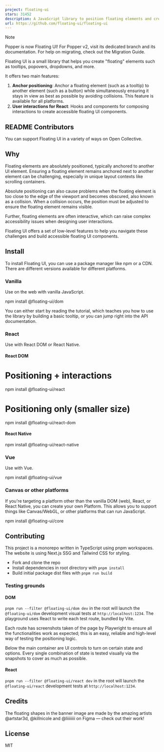 ```yaml
---
project: floating-ui
stars: 31452
description: A JavaScript library to position floating elements and create interactions for them.
url: https://github.com/floating-ui/floating-ui
---
```


Note

Popper is now Floating UI! For Popper v2, visit its dedicated branch and its documentation. For help on migrating, check out the Migration Guide.

Floating UI is a small library that helps you create "floating" elements such as tooltips, popovers, dropdowns, and more.

It offers two main features:

1.  **Anchor positioning**: Anchor a floating element (such as a tooltip) to another element (such as a button) while simultaneously ensuring it stays in view as best as possible by avoiding collisions. This feature is available for all platforms.
2.  **User interactions for React**: Hooks and components for composing interactions to create accessible floating UI components.

README Contributors
-------------------

You can support Floating UI in a variety of ways on Open Collective.

Why
---

Floating elements are absolutely positioned, typically anchored to another UI element. Ensuring a floating element remains anchored next to another element can be challenging, especially in unique layout contexts like scrolling containers.

Absolute positioning can also cause problems when the floating element is too close to the edge of the viewport and becomes obscured, also known as a collision. When a collision occurs, the position must be adjusted to ensure the floating element remains visible.

Further, floating elements are often interactive, which can raise complex accessibility issues when designing user interactions.

Floating UI offers a set of low-level features to help you navigate these challenges and build accessible floating UI components.

Install
-------

To install Floating UI, you can use a package manager like npm or a CDN. There are different versions available for different platforms.

### Vanilla

Use on the web with vanilla JavaScript.

npm install @floating-ui/dom

You can either start by reading the tutorial, which teaches you how to use the library by building a basic tooltip, or you can jump right into the API documentation.

### React

Use with React DOM or React Native.

#### React DOM

# Positioning + interactions
npm install @floating-ui/react

# Positioning only (smaller size)
npm install @floating-ui/react-dom

#### React Native

npm install @floating-ui/react-native

### Vue

Use with Vue.

npm install @floating-ui/vue

### Canvas or other platforms

If you're targeting a platform other than the vanilla DOM (web), React, or React Native, you can create your own Platform. This allows you to support things like Canvas/WebGL, or other platforms that can run JavaScript.

npm install @floating-ui/core

Contributing
------------

This project is a monorepo written in TypeScript using pnpm workspaces. The website is using Next.js SSG and Tailwind CSS for styling.

-   Fork and clone the repo
-   Install dependencies in root directory with `pnpm install`
-   Build initial package dist files with `pnpm run build`

### Testing grounds

#### DOM

`pnpm run --filter @floating-ui/dom dev` in the root will launch the `@floating-ui/dom` development visual tests at `http://localhost:1234`. The playground uses React to write each test route, bundled by Vite.

Each route has screenshots taken of the page by Playwright to ensure all the functionalities work as expected; this is an easy, reliable and high-level way of testing the positioning logic.

Below the main container are UI controls to turn on certain state and options. Every single combination of state is tested visually via the snapshots to cover as much as possible.

#### React

`pnpm run --filter @floating-ui/react dev` in the root will launch the `@floating-ui/react` development tests at `http://localhost:1234`.

Credits
-------

The floating shapes in the banner image are made by the amazing artists @artstar3d, @killnicole and @liiiiiiii on Figma — check out their work!

License
-------

MIT
